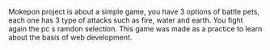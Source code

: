 Mokepon project is about a simple game, you have 3 options of battle pets, each one has 3 type of attacks such as fire, water and earth. You fight again the pc s ramdon selection. This game was made as a practice to learn about the basis of web development.
